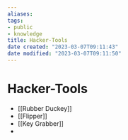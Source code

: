 ```yaml
---
aliases: 
tags:
- public
- knowledge
title: Hacker-Tools
date created: "2023-03-07T09:11:43"
date modified: "2023-03-07T09:11:50"
---
```


# Hacker-Tools
- [[Rubber Duckey]]
- [[Flipper]]
- [[Key Grabber]]
- 